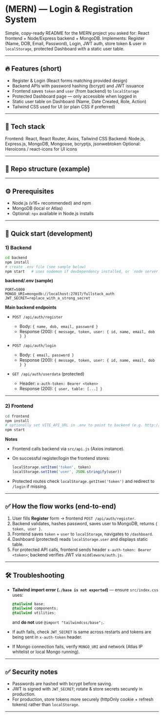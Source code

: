 # (MERN) — Login & Registration System

Simple, copy-ready README for the MERN project you asked for: React frontend + Node/Express backend + MongoDB.
Implements: Register (Name, DOB, Email, Password), Login, JWT auth, store token & user in `localStorage`, protected Dashboard with a static user table.

---

## 🔥 Features (short)

* Register & Login (React forms matching provided design)
* Backend APIs with password hashing (bcrypt) and JWT issuance
* Frontend saves `token` and `user` (from backend) to `localStorage`
* Protected Dashboard page — only accessible when logged in
* Static user table on Dashboard (Name, Date Created, Role, Action)
* Tailwind CSS used for UI (or plain CSS if preferred)

---

## 🧰 Tech stack

Frontend: React, React Router, Axios, Tailwind CSS
Backend: Node.js, Express.js, MongoDB, Mongoose, bcryptjs, jsonwebtoken
Optional: Heroicons / react-icons for UI icons

---

## 📂 Repo structure (example)

---

## ⚙️ Prerequisites

* Node.js (v16+ recommended) and npm
* MongoDB (local or Atlas)
* Optional: `npx` available in Node.js installs

---

## 🚀 Quick start (development)

### 1) Backend

```bash
cd backend
npm install
# create .env file (see sample below)
npm start   # uses nodemon if devDependency installed, or `node server.js`
```

**backend/.env (sample)**

```
PORT=5000
MONGO_URI=mongodb://localhost:27017/fullstack_auth
JWT_SECRET=replace_with_a_strong_secret
```

**Main backend endpoints**

* `POST /api/auth/register`

  * Body: `{ name, dob, email, password }`
  * Response (200): `{ message, token, user: { id, name, email, dob } }`
* `POST /api/auth/login`

  * Body: `{ email, password }`
  * Response (200): `{ message, token, user: { id, name, email, dob } }`
* `GET /api/auth/userdata` (protected)

  * Header: `x-auth-token: Bearer <token>`
  * Response (200): `{ user, table: [...] }`

---

### 2) Frontend

```bash
cd frontend
npm install
# optionally set VITE_API_URL in .env to point to backend (e.g. http://localhost:5000)
npm start
```

**Notes**

* Frontend calls backend via `src/api.js` (Axios instance).
* On successful register/login the frontend stores:

  ```js
  localStorage.setItem('token', token)
  localStorage.setItem('user', JSON.stringify(user))
  ```
* Protected routes check `localStorage.getItem('token')` and redirect to `/login` if missing.

---

## ✅ How the flow works (end-to-end)

1. User fills **Register** form → frontend `POST /api/auth/register`.
2. Backend validates, hashes password, saves user to MongoDB, returns `{ token, user }`.
3. Frontend saves `token` + `user` to `localStorage`, navigates to `/dashboard`.
4. Dashboard (protected) reads `localStorage.user` and displays static table.
5. For protected API calls, frontend sends header `x-auth-token: Bearer <token>`; backend verifies JWT via `middleware/auth.js`.

---

## 🛠 Troubleshooting

* **Tailwind import error (`./base is not exported`)** — ensure `src/index.css` uses:

  ```css
  @tailwind base;
  @tailwind components;
  @tailwind utilities;
  ```

  and **do not** use `@import "tailwindcss/base";`.
* If auth fails, check `JWT_SECRET` is same across restarts and tokens are being sent in `x-auth-token` header.
* If Mongo connection fails, verify `MONGO_URI` and network (Atlas IP whitelist or local Mongo running).

---

## ✅ Security notes

* Passwords are hashed with bcrypt before saving.
* JWT is signed with `JWT_SECRET`; rotate & store secrets securely in production.
* For production, store tokens more securely (httpOnly cookie + refresh tokens) rather than `localStorage`.

---


